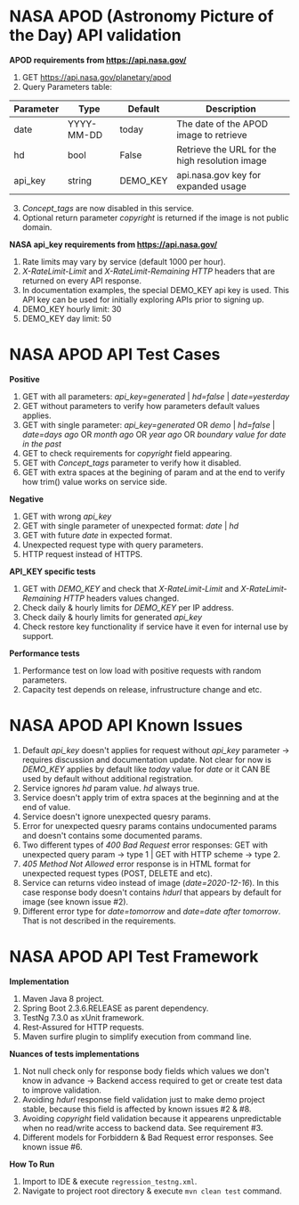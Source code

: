# NASA APOD (Astronomy Picture of the Day) API validation

**APOD requirements from https://api.nasa.gov/**

1. GET https://api.nasa.gov/planetary/apod
2. Query Parameters table:

Parameter | Type| Default| Description|
----------| ----| -------| -----------|
date | YYYY-MM-DD | today | The date of the APOD image to retrieve |
hd | bool | False | Retrieve the URL for the high resolution image |
api_key | string | DEMO_KEY | api.nasa.gov key for expanded usage |
3. *Concept_tags* are now disabled in this service.
4. Optional return parameter *copyright* is returned if the image is not public domain.

**NASA api_key requirements from https://api.nasa.gov/**
1. Rate limits may vary by service (default 1000 per hour).
2. *X-RateLimit-Limit* and *X-RateLimit-Remaining HTTP* headers that are returned on every API response.
3. In documentation examples, the special DEMO_KEY api key is used. This API key can be used for initially exploring APIs prior to signing up.
4. DEMO_KEY hourly limit: 30
5. DEMO_KEY day limit: 50

# NASA APOD API Test Cases
**Positive**
1. GET with all parameters: *api_key=generated*  | *hd=false* | *date=yesterday*
2. GET without parameters to verify how parameters default values applies.
3. GET with single parameter: *api_key=generated* OR *demo* | *hd=false* | *date=days ago* OR *month ago* OR *year ago* OR *boundary value for date in the past*
4. GET to check requirements for *copyright* field appearing.
5. GET with *Concept_tags* parameter to verify how it disabled.
6. GET with extra spaces at the begining of param and at the end to verify how trim() value works on service side.

**Negative**
1. GET with wrong *api_key*
2. GET with single parameter of unexpected format: *date* | *hd*
3. GET with future *date* in expected format.
4. Unexpected request type with query parameters.
5. HTTP request instead of HTTPS.

**API_KEY specific tests**
1. GET with *DEMO_KEY* and check that *X-RateLimit-Limit* and *X-RateLimit-Remaining HTTP* headers values changed.
2. Check daily & hourly limits for *DEMO_KEY* per IP address.
3. Check daily & hourly limits for generated *api_key*
4. Check restore key functionality if service have it even for internal use by support.

**Performance  tests**
1. Performance  test on low load with positive requests with random parameters.
2. Capacity test depends on release, infrustructure change and etc.

# NASA APOD API Known Issues
1. Default *api_key* doesn't applies for request without *api_key* parameter -> requires discussion and documentation update. Not clear for now is *DEMO_KEY* applies by default like *today* value for *date* or it CAN BE used by default without additional registration.
2. Service ignores *hd* param value. *hd* always true.
3. Service doesn't apply trim of extra spaces at the beginning and at the end of value.
4. Service doesn't ignore unexpected quesry params.
5. Error for unexpected quesry params contains undocumented params and doesn't contains some documented params.
6. Two different types of *400 Bad Request* error responses: GET with unexpected query param -> type 1 | GET with HTTP scheme -> type 2.
7. *405 Method Not Allowed* error response is in HTML format for unexpected request types (POST, DELETE and etc).
8. Service can returns video instead of image (*date=2020-12-16*). In this case response body doesn't contains *hdurl* that appears by default for image (see known issue #2).
9. Different error type for *date=tomorrow* and *date=date after tomorrow*. That is not described in the requirements.

# NASA APOD API Test Framework

**Implementation**
1. Maven Java 8 project.
2. Spring Boot 2.3.6.RELEASE as parent dependency.
3. TestNg 7.3.0 as xUnit framework.
4. Rest-Assured for HTTP requests.
5. Maven surfire plugin to simplify execution from command line.

**Nuances of tests implementations**
1. Not null check only for response body fields which values we don't know in advance -> Backend access required to get or create test data to improve validation.
2. Avoiding *hdurl* response field validation just to make demo project stable, because this field is affected by known issues #2 & #8.
3. Avoiding *copyright* field validation because it appearens unpredictable when no read/write access to backend data. See requirement #3.
4. Different models for Forbiddern & Bad Request error responses. See known issue #6.

**How To Run**
1. Import to IDE & execute `regression_testng.xml`.
2. Navigate to project root directory & execute `mvn clean test` command.


